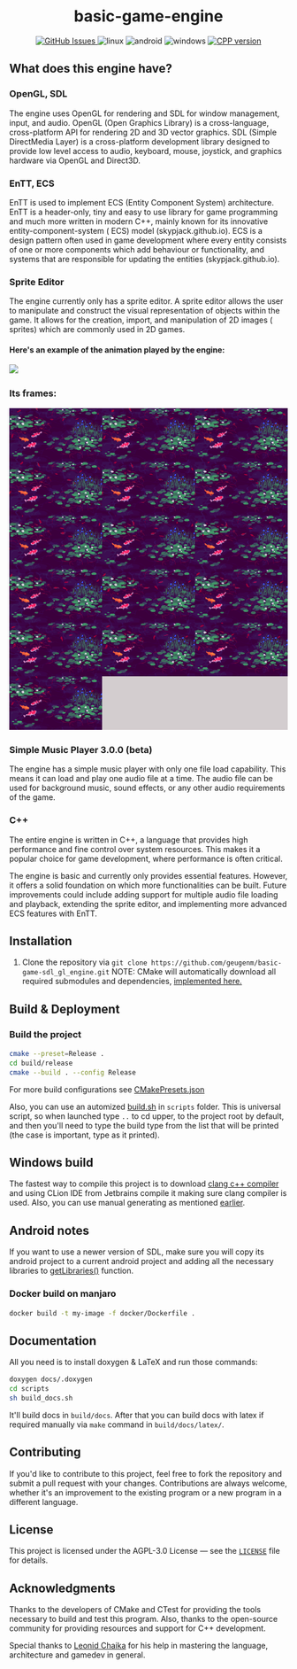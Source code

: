 <h1 align="center">basic-game-engine</h1>

<div align="center" style="text-align: center;">
  <div>
    <a href="https://github.com/geugenm/advanced-hello-world/issues">
      <img src="https://img.shields.io/github/issues-raw/geugenm/advanced-hello-world?style=for-the-badge" alt="GitHub Issues">
    </a>
    <img src="https://img.shields.io/badge/platform-linux%20-informational?style=for-the-badge&amp;logo=appveyor" alt="linux">
    <img src="https://img.shields.io/badge/platform-android%20-informational?style=for-the-badge&amp;logo=android" alt="android">
    <img src="https://img.shields.io/badge/platform-windows%20-informational?style=for-the-badge&amp;logo=windows" alt="windows">
    <a href="https://en.cppreference.com/w/cpp/17">
      <img src="https://img.shields.io/badge/cpp-17-informational?style=for-the-badge&amp;logo=cplusplus" alt="CPP version">
    </a>
  </div>
</div>

## What does this engine have?

### OpenGL, SDL

The engine uses OpenGL for rendering and SDL for window management, input, and
audio. OpenGL (Open Graphics Library) is a cross-language, cross-platform API
for rendering 2D and 3D vector graphics. SDL (Simple DirectMedia Layer) is a
cross-platform development library designed to provide low level access to
audio, keyboard, mouse, joystick, and graphics hardware via OpenGL and Direct3D.

### EnTT, ECS

EnTT is used to implement ECS (Entity Component System) architecture. EnTT is a
header-only, tiny and easy to use library for game programming and much more
written in modern C++, mainly known for its innovative entity-component-system (
ECS) model (skypjack.github.io). ECS is a design pattern often used in game
development where every entity consists of one or more components which add
behaviour or functionality, and systems that are responsible for updating the
entities (skypjack.github.io).

### Sprite Editor

The engine currently only has a sprite editor. A sprite editor allows the user
to manipulate and construct the visual representation of objects within the
game. It allows for the creation, import, and manipulation of 2D images (
sprites) which are commonly used in 2D games.

#### Here's an example of the animation played by the engine:

![](https://raw.githubusercontent.com/geugenm/basic-game-engine/main/assets/scenes/cutscene_preview.gif)

### Its frames:

![](https://raw.githubusercontent.com/geugenm/basic-game-engine/main/assets/scenes/cutscene_preview.png)

### Simple Music Player 3.0.0 (beta)

The engine has a simple music player with only one file load capability. This
means it can load and play one audio file at a time. The audio file can be used
for background music, sound effects, or any other audio requirements of the
game.

### C++

The entire engine is written in C++, a language that provides high performance
and fine control over system resources. This makes it a popular choice for game
development, where performance is often critical.

The engine is basic and currently only provides essential features. However, it
offers a solid foundation on which more functionalities can be built. Future
improvements could include adding support for multiple audio file loading and
playback, extending the sprite editor, and implementing more advanced ECS
features with EnTT.

## Installation

1. Clone the repository
   via `git clone https://github.com/geugenm/basic-game-sdl_gl_engine.git`
   NOTE: CMake will automatically download all required submodules and
   dependencies, [implemented here.](https://github.com/geugenm/basic-game-sdl_gl_engine/blob/main/cmake/git_update_submodules.cmake)

## Build & Deployment

### Build the project

```bash
cmake --preset=Release .
cd build/release
cmake --build . --config Release
```

For more build configurations
see [CMakePresets.json](https://github.com/geugenm/sdl-overview/blob/master/CMakePresets.json)

Also,
you can use an
automized [build.sh](https://github.com/geugenm/sdl-overview/blob/master/scripts/build.sh)
in `scripts` folder. This is universal script, so when launched type `..` to cd
upper, to the project root by default,
and then you'll need to type the build type from the list that will be printed
(the case is important, type as it printed).

## Windows build

The fastest way to compile this project is
to download [clang c++ compiler](https://releases.llvm.org/download.html) and
using CLion IDE from Jetbrains compile it making sure clang compiler is used.
Also, you can use manual generating as
mentioned [earlier](https://github.com/geugenm/basic-game-engine/blob/main/README.md#L74).

## Android notes

If you want
to use a newer version of SDL, make sure you will copy its android project to a
current android project
and adding all the necessary libraries
to [getLibraries()](https://github.com/geugenm/basic-game-engine/blob/main/android-project/app/src/main/java/mil/eugene/gamedev/GameDevSimulator.java#L7)
function.

### Docker build on manjaro

```bash
docker build -t my-image -f docker/Dockerfile .
```

## Documentation

All you need is to install doxygen & LaTeX and run those commands:

```bash
doxygen docs/.doxygen
cd scripts
sh build_docs.sh
```

It'll build docs in `build/docs`. After that you can build docs with latex if
required manually via `make` command in `build/docs/latex/`.

## Contributing

If you'd like to contribute to this project, feel free to fork the repository
and submit a pull request with your
changes.
Contributions are always welcome,
whether it's an improvement to the existing program or a new program in a
different language.

## License

This project is licensed under the AGPL-3.0 License — see
the [`LICENSE`](https://github.com/geugenm/basic-game-sdl_gl_engine/blob/main/LICENSE.md)
file for details.

## Acknowledgments

Thanks to the developers of CMake and CTest for providing the tools necessary to
build and test this program. Also,
thanks to the open-source community for providing resources and support for C++
development.

Special thanks to [Leonid Chaika](https://github.com/leanid) for his help in
mastering the language, architecture and gamedev in general.
